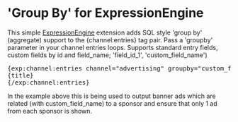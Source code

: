'Group By' for ExpressionEngine
=====================

This simple [ExpressionEngine](https://ellislab.com/expressionengine) extension adds SQL style 'group by' (aggregate) support to the {channel:entries} tag pair. Pass a 'groupby' parameter in your channel entries loops. Supports standard entry fields, custom fields by id and field_name; 'field_id_1', 'custom_field_name')

<pre>
{exp:channel:entries channel="advertising" groupby="custom_field_name"}
{title}
{/exp:channel:entries}
</pre>

In the example above this is being used to output banner ads which are related (with custom_field_name) to a sponsor and ensure that only 1 ad from each sponsor is shown.